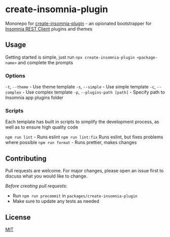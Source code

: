 # create-insomnia-plugin
Monorepo for [create-insomnia-plugin](https://www.npmjs.com/package/create-insomnia-plugin) - an opionated bootstrapper for [Insomnia REST Client](https://insomnia.rest) plugins and themes

## Usage 
Getting started is simple, just run `npx create-insomnia-plugin <package-name>` and complete the prompts

### Options
`-t`, `--theme` - Use theme template
`-s`, `--simple` - Use simple template
`-c`, `--complex` - Use complex template
`-p`, `--plugins-path [path]` - Specify path to Insomnia app plugins folder

### Scripts
Each template has built in scripts to simplify the development process, as well as to ensure high quality code

`npm run lint` - Runs eslint
`npm run lint:fix` Runs eslint, but fixes problems where possible
`npm run format` - Runs prettier, makes changes 

## Contributing
Pull requests are welcome. For major changes, please open an issue first to discuss what you would like to change.

*Before creating pull requests*:
- Run `npm run precommit` in `packages/create-insomnia-plugin`
- Make sure to update any tests as needed

## License
[MIT](https://choosealicense.com/licenses/mit/)